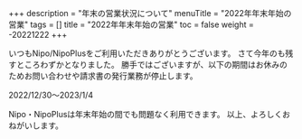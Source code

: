 +++
description = "年末の営業状況について"
menuTitle = "2022年年末年始の営業"
tags = []
title = "2022年年末年始の営業"
toc = false
weight = -20221222
+++

いつもNipo/NipoPlusをご利用いただきありがとうございます。
さて今年のも残すところわずかとなりました。
勝手ではございますが、以下の期間はお休みのためお問い合わせや請求書の発行業務が停止します。

2022/12/30〜2023/1/4

Nipo・NipoPlusは年末年始の間でも問題なく利用できます。
以上、よろしくおねがいします。


